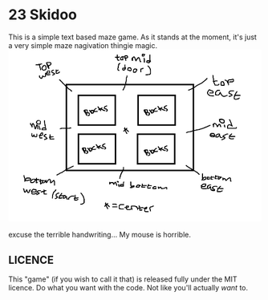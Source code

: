<h1>23 Skidoo</h1>
This is a simple text based maze game.
As it stands at the moment, it's just a very simple maze nagivation thingie magic.
<br />
<img border="0" src="map.png" alt="Maze">

<br />

excuse the terrible handwriting... My mouse is horrible.
<h2>LICENCE</h2>
This "game" (if you wish to call it that) is released fully under the MIT licence.
Do what you want with the code. Not like you'll actually <i>want</i> to.
